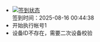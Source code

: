 - [![签到状态](https://github.com/womade/Cloud189-Actions/actions/workflows/main.yml/badge.svg?branch=main)](https://github.com/womade/Cloud189-Actions/actions/workflows/main.yml) <br> 签到时间：2025-08-16 00:44:38
- 开始执行帐号1
- 设备ID不存在，需要二次设备校验
